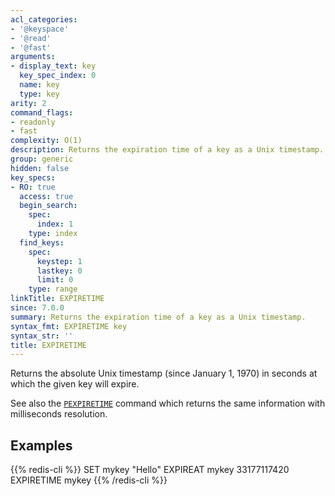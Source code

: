 ```yaml
---
acl_categories:
- '@keyspace'
- '@read'
- '@fast'
arguments:
- display_text: key
  key_spec_index: 0
  name: key
  type: key
arity: 2
command_flags:
- readonly
- fast
complexity: O(1)
description: Returns the expiration time of a key as a Unix timestamp.
group: generic
hidden: false
key_specs:
- RO: true
  access: true
  begin_search:
    spec:
      index: 1
    type: index
  find_keys:
    spec:
      keystep: 1
      lastkey: 0
      limit: 0
    type: range
linkTitle: EXPIRETIME
since: 7.0.0
summary: Returns the expiration time of a key as a Unix timestamp.
syntax_fmt: EXPIRETIME key
syntax_str: ''
title: EXPIRETIME
---
```

Returns the absolute Unix timestamp (since January 1, 1970) in seconds at which the given key will expire.

See also the [`PEXPIRETIME`](/commands/pexpiretime) command which returns the same information with milliseconds resolution.

## Examples

{{% redis-cli %}}
SET mykey "Hello"
EXPIREAT mykey 33177117420
EXPIRETIME mykey
{{% /redis-cli %}}

